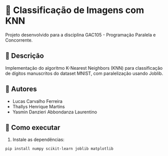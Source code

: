 # 🔢 Classificação de Imagens com KNN

Projeto desenvolvido para a disciplina GAC105 - Programação Paralela e Concorrente.

## 📝 Descrição

Implementação do algoritmo K-Nearest Neighbors (KNN) para classificação de dígitos manuscritos do dataset MNIST, com paralelização usando Joblib.

## 👥 Autores
- Lucas Carvalho Ferreira
- Thallys Henrique Martins
- Yasmin Danzieri Abbondanza Laurentino

## 🚀 Como executar
1. Instale as dependências:
```bash
pip install numpy scikit-learn joblib matplotlib
